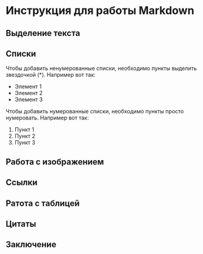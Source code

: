 # Инструкция для работы Markdown

## Выделение текста

## Списки

Чтобы добавить ненумерованные списки, необходимо пункты выделить звездочкой (*). Например вот так:
* Элемент 1
* Элемент 2
* Элемент 3

Чтобы добавить нумерованные списки, необходимо пункты просто нумеровать. Например вот так:
1. Пункт 1
2. Пункт 2
3. Пункт 3


## Работа с изображением

## Ссылки

## Ратота с таблицей

## Цитаты

## Заключение

